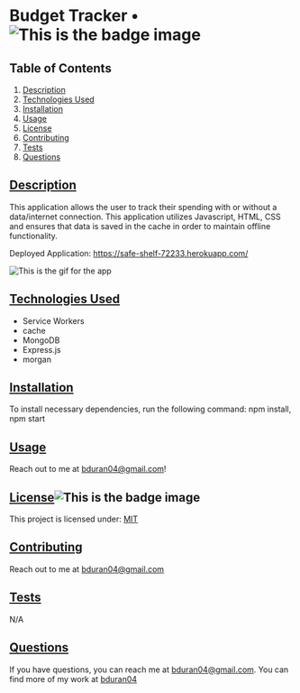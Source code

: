 # Budget Tracker • ![This is the badge image](https://img.shields.io/badge/license-MIT-blue.svg)

  ## Table of Contents

1. [Description](#description)
2. [Technologies Used](#technologies)
3. [Installation](#installation)
4. [Usage](#usage)
5. [License](#license)
6. [Contributing](#contributing)
7. [Tests](#tests)
8. [Questions](#questions)

## [Description](#description)
This application allows the user to track their spending with or without a data/internet connection. This application utilizes Javascript, HTML, CSS and ensures that data is saved in the cache in order to maintain offline functionality. 

Deployed Application: https://safe-shelf-72233.herokuapp.com/

![This is the gif for the app](Assets/budget_tracker.gif)

## [Technologies Used](#technologies)
* Service Workers
* cache 
* MongoDB
* Express.js
* morgan 

## [Installation](#installation)
To install necessary dependencies, run the following command: npm install, npm start

## [Usage](#usage)
Reach out to me at bduran04@gmail.com!

## [License](#license)![This is the badge image](https://img.shields.io/badge/license-MIT-blue.svg)
This project is licensed under: 
[MIT](https://choosealicense.com/licenses/mit/)

## [Contributing](#contributing)
Reach out to me at bduran04@gmail.com

## [Tests](#tests)
N/A

## [Questions](#questions)
If you have questions, you can reach me at bduran04@gmail.com. You can find more of my work at [bduran04](https://github.com/bduran04)

